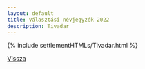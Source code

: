 ```yaml
---
layout: default
title: Választási névjegyzék 2022
description: Tivadar
---
```


{% include settlementHTMLs/Tivadar.html %}

[Vissza](../)